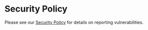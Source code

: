# Security Policy

Please see our [Security Policy](docs/SECURITY.md) for details on reporting vulnerabilities.